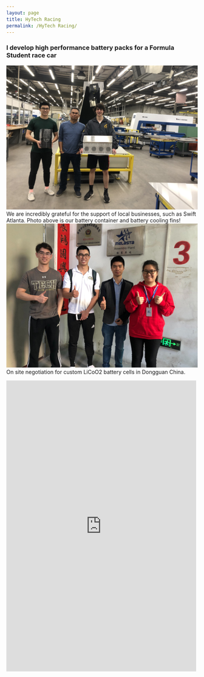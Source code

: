 ```yaml
---
layout: page
title: HyTech Racing
permalink: /HyTech Racing/
---
```

### I develop high performance battery packs for a Formula Student race car

![Deez nuts3](/assets/photo3.jpg)
We are incredibly grateful for the support of local businesses, such as Swift Atlanta. Photo above is our battery container and battery cooling fins!
![Deez nuts4](/assets/photo4.jpg)
On site negotiation for custom LiCoO2 battery cells in Dongguan China.

<iframe src="https://www.facebook.com/plugins/post.php?href=https%3A%2F%2Fwww.facebook.com%2FHyTechRacing%2Fposts%2F2506645326071881&width=500" width="500" height="764" style="border:none;overflow:hidden" scrolling="no" frameborder="0" allowTransparency="true" allow="encrypted-media"></iframe>
